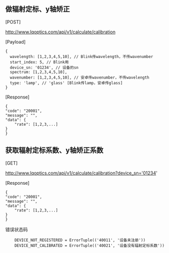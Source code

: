 ## 做辐射定标、y轴矫正 

[POST] 

http://www.lqoptics.com/api/v1/calculate/calibration

[Payload]
```
{
  wavelength: [1,2,3,4,5,10], // Blink传wavelength，不传wavenumber
  start_index: 5, // Blink用
  device_sn: '01234', // 设备的sn
  spectrum: [1,2,3,4,5,10],
  wavenumber: [1,2,3,4,5,10], // 安卓传wavenumber，不传wavelength
  type: 'lamp', // 'glass' [Blink传lamp，安卓传glass]
}
```
[Response]
```
{
"code": "20001", 
"message": "", 
"data": {
    "rate": [1,2,3,...]
}
}
```
## 获取辐射定标系数、y轴矫正系数 

[GET] 

http://www.lqoptics.com/api/v1/calculate/calibration?device_sn='01234'

[Response]
```
{
"code": "20001", 
"message": "", 
"data": {
    "rate": [1,2,3,...]
}
}
```
错误状态码
```
    DEVICE_NOT_REGISTERED = ErrorTuple(('40011', '设备未注册'))
    DEVICE_NOT_CALIBRATED = ErrorTuple(('40021', '设备没有辐射定标系数'))
```